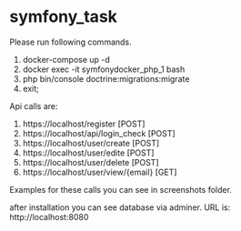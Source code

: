 # symfony_task

Please run following commands.

1. docker-compose up -d
2. docker exec -it symfonydocker_php_1 bash
3. php bin/console doctrine:migrations:migrate
4. exit;

Api calls are:

1. https://localhost/register [POST]
2. https://localhost/api/login_check [POST]
3. https://localhost/user/create [POST]
4. https://localhost/user/edite [POST]
5. https://localhost/user/delete [POST]
6. https://localhost/user/view/{email} [GET]


Examples for these calls you can see in screenshots folder.

after installation you can see database via adminer. URL is: http://localhost:8080

